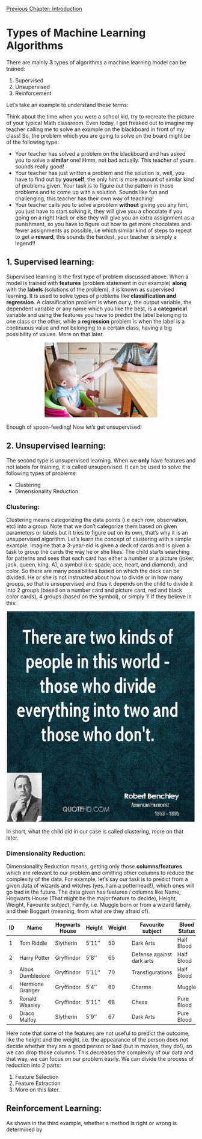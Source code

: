 [Previous Chapter: Introduction](https://github.com/pbharathreddy/Machine-Learning/blob/master/README.md)

# Types of Machine Learning Algorithms
There are mainly **3** types of algorithms a machine learning model can be trained:
1. Supervised 
1. Unsupervised
1. Reinforcement

Let’s take an example to understand these terms:

Think about the time when you were a school kid, try to recreate the picture of your typical Math classroom. Even today, I get freaked out to imagine my teacher calling me to solve an example on the blackboard in front of my class! 
So, the problem which you are going to solve on the board might be of the following type:
* Your teacher has solved a problem on the blackboard and has asked you to solve a **similar** one! Hmm, not bad actually. This teacher of yours sounds really good!
* Your teacher has just written a problem and the solution is, well, you have to find out by **yourself**, the only hint is more amount of similar kind of problems given. Your task is to figure out the pattern in those problems and to come up with a solution. Sounds like fun and challenging, this teacher has their own way of teaching!
* Your teacher calls you to solve a problem **without** giving you any hint, you just have to start solving it, they will give you a chocolate if you going on a right track  or else they will give you an extra assignment as a punishment, so you have to figure out how to get more chocolates and fewer assignments as possible, i.e which similar kind of steps to repeat to get a **reward**, this sounds the hardest, your teacher is simply a legend!!

## 1. Supervised learning:
Supervised learning is the first type of problem discussed above. When a model is trained with **features** (problem statement in our example) **along** with the **labels** (solutions of the problem), it is known as supervised learning. It is used to solve types of problems like **classification and regression**.
A classification problem is when our y, the output variable, the dependent variable or any name which you like the best, is a **categorical** variable and using the features you have to predict the label belonging to one class or the other, while a **regression** problem is when the label is a continuous value and not belonging to a certain class, having a big possibility of values. More on that later.


<p align="center">
<img width=300 src="../../images/spoon-feeding.jpg" alt="Spoon-feeding image" />
</p>
Enough of spoon-feeding! Now let’s get unsupervised!

## 2. Unsupervised learning:
The second type is unsupervised learning. When we **only** have features and not labels for training, it is called unsupervised. It can be used to solve the following types of problems:
* Clustering
* Dimensionality Reduction

### Clustering:
Clustering means categorizing the data points (i.e each row, observation, etc) into a group. Note that we don’t categorize them based on given parameters or labels but it tries to figure out on its own, that’s why it is an unsupervised algorithm. Let’s learn the concept of clustering with a simple example. Imagine that a 3-year-old is given a deck of cards and is given a task to group the cards the way he or she likes. The child starts searching for patterns and sees that each card has either a number or a picture (joker, jack, queen, king, A), a symbol (i.e. spade, ace, heart, and diamond), and color. So there are many possibilities based on which the deck can be divided. He or she is not instructed about how to divide or in how many groups, so that is unsupervised and thus it depends on the child to divide it into 2 groups (based on a number card and picture card, red and black color cards), 4 groups (based on the symbol), or simply 1! If they believe in this:

<p align="center">
<img width=500 src="../../images/clustering.jpg" alt="There are two types of people, those who divide others in 2 types and those who don't"/>
</p>

In short, what the child did in our case is called clustering, more on that later.

### Dimensionality Reduction:
Dimensionality Reduction means, getting only those **columns/features** which are relevant to our problem and omitting other columns to reduce the complexity of the data. For example, let’s say our task is to predict from a given data of wizards and witches (yes, I am a potterhead!), which ones will go bad in the future. The data given has features / columns like Name, Hogwarts House (That might be the major feature to decide), Height, Weight, Favourite subject, Family, i.e. Muggle born or from a wizard family, and their Boggart (meaning, from what are they afraid of). 


ID | Name | Hogwarts House | Height | Weight | Favourite subject | Blood Status | Boggart 
--- | --- | --- | --- | --- | ---  | --- | --- 
| 1 | Tom Riddle | Slytherin | 5’11’’ | 50 | Dark Arts | Half Blood | His own Corpse |
| 2 | Harry Potter | Gryffindor | 5’8’’ | 65 | Defense against dark arts | Half Blood | Dementor |
| 3 | Albus Dumbledore | Gryffindor | 5’11’’ | 70 | Transfigurations | Half Blood | Corpse of his sister |
| 4 | Hermione Granger | Gryffindor | 5’4’’ | 60 | Charms | Muggle | Failure | 
| 5 | Ronald Weasley | Gryffindor | 5’11’’ | 68 | Chess | Pure Blood | Spider | 
| 6 | Draco Malfoy | Slytherin | 5’9’’ | 67 | Dark Arts | Pure Blood | Lord Voldemort |


Here note that some of the features are not useful to predict the outcome, like the height and the weight, i.e. the appearance of the person does not decide whether they are a good person or bad (but in movies, they do!), so we can drop those columns. This decreases the complexity of our data and that way, we can focus on our problem easily. We can divide the process of reduction into 2 parts:
1. Feature Selection
1. Feature Extraction
1. More on this later.

## Reinforcement Learning:
As shown in the third example, whether a method is right or wrong is determined by
